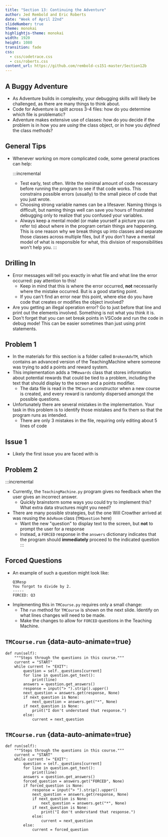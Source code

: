 ```yaml
---
title: "Section 13: Continuing the Adventure"
author: Jed Rembold and Eric Roberts
date: "Week of April 22nd"
slideNumber: true
theme: monokai
highlightjs-theme: monokai
width: 1920
height: 1080
transition: fade
css:
  - css/codetrace.css
  - css/roberts.css
content_url: https://github.com/rembold-cs151-master/Section12b
---
```



## A Buggy Adventure
- As Adventure builds in complexity, your debugging skills will likely be challenged, as there are many things to think about.
- Code for Adventure is split across 3-4 files: how do you determine which file is problematic?
- Adventure makes extensive use of classes: how do you decide if the problem is in how you are _using_ the class object, or in how you _defined_ the class methods?

## General Tips
- Whenever working on more complicated code, some general practices can help:
  
  :::incremental
  - Test early, test often. Write the minimal amount of code necessary before running the program to see if that code works. This constrains possible errors (usually) to the small piece of code that you just wrote.
  - Choosing strong variable names can be a lifesaver. Naming things is difficult, but naming things well can save you hours of frustrated debugging only to realize that you confused your variables.
  - Always keep a mental model (or make yourself a picture you can refer to) about where in the program certain things are happening. This is one reason why we break things up into classes and separate those classes across multiple files, but if you don't have a mental model of what is responsible for what, this division of responsibilities won't help you.
  :::

## Drilling In
- Error messages will tell you exactly in what file and what line the error occurred: pay attention to this!
  - Keep in mind that this is where the error occurred, **not** necessarily where the mistake occurred. But is a good starting point.
  - If you can't find an error near this point, where else do you have code that creates or modifies the object involved?
- Are you getting an illegal operation error? Go to just before that line and print out the elements involved. Something is not what you think it is.
- Don't forget that you can set break points in VSCode and run the code in debug mode! This can be easier sometimes than just using print statements.


## Problem 1
- In the materials for this section is a folder called `BrokenAdvTM`, which contains an advanced version of the TeachingMachine where someone was trying to add a points and reward system.
- This implementation adds a `TMRewards` class that stores information about potential rewards that could be tied to a problem, including the text that should display to the screen and a points modifier.
  - The data file is read in the `TMCourse` constructor when a new course is created, and every reward is randomly dispersed amongst the possible questions.
- Unfortunately there are several mistakes in the implementation. Your task in this problem is to identify those mistakes and fix them so that the program runs as intended.
   - There are only 3 mistakes in the file, requiring only editing about 5 lines of code


## Issue 1
- Likely the first issue you are faced with is

## Problem 2
:::incremental
- Currently, the `TeachingMachine.py` program gives no feedback when the user gives an incorrect answer.
  - Quickly brainstorm some ways you could try to implement this? What extra data structures might you need?
- There are many possible strategies, but the one Will Crowther arrived at was reusing the `AdvRoom` class (`TMQuestion` here)
  - Want the new "question" to display text to the screen, but **not** to prompt the user for a response
  - Instead, a `FORCED` response in the `answers` dictionary indicates that the program should **immediately** proceed to the indicated question
:::


## Forced Questions
- An example of such a question might look like:
  ```text
  Q3Resp
  You forgot to divide by 2.
  -----
  FORCED: Q3
  ```
- Implementing this in `TMCourse.py` requires only a small change:
  - The `run` method for `TMCourse` is shown on the next slide. Identify on what lines changes will need to be made.
  - Make the changes to allow for `FORCED` questions in the Teaching Machine.


## `TMCourse.run` {data-auto-animate=true}
```{.mypython style='max-height:950px; font-size:.8em' data-id='mycode' data-line-numbers='|8-9'}
def run(self):
    """Steps through the questions in this course."""
    current = "START"
    while current != "EXIT":
        question = self._questions[current]
        for line in question.get_text():
            print(line)
        answers = question.get_answers()
        response = input("> ").strip().upper()
        next_question = answers.get(response, None)
        if next_question is None:
            next_question = answers.get("*", None)
        if next_question is None:
            print("I don't understand that response.")
        else:
            current = next_question
```

## `TMCourse.run` {data-auto-animate=true}
```{.mypython style='max-height:950px; font-size:.8em' data-id='mycode' data-line-numbers='8,11|9-10|19-20'}
def run(self):
    """Steps through the questions in this course."""
    current = "START"
    while current != "EXIT":
        question = self._questions[current]
        for line in question.get_text():
            print(line)
        answers = question.get_answers()
        forced_question = answers.get("FORCED", None)
        if forced_question is None:
            response = input("> ").strip().upper()
            next_question = answers.get(response, None)
            if next_question is None:
                next_question = answers.get("*", None)
            if next_question is None:
                print("I don't understand that response.")
            else:
                current = next_question
        else:
            current = forced_question
```
